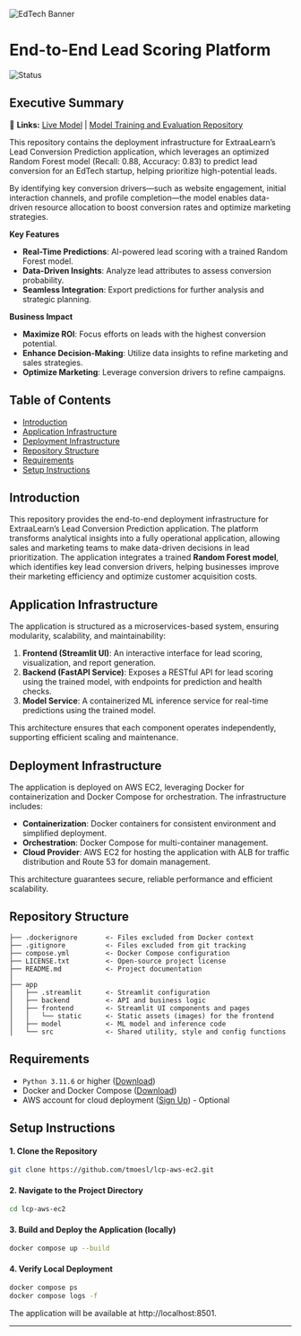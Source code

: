 ![EdTech Banner](/app/frontend/static/lead_scoring_platform_banner.png)

# End-to-End Lead Scoring Platform

![Status](https://img.shields.io/badge/-Completed-34A853?style=flat&label=Project&labelColor=23555555)

## Executive Summary

🔗 **Links:** [Live Model](https://leads.dataproject.io "Access model for real-time lead inference") | [Model Training and Evaluation Repository](https://github.com/tmoesl/lead-conversion-prediction "Explore data preprocessing, feature engineering, model training, and performance evaluation.")

This repository contains the deployment infrastructure for ExtraaLearn’s Lead Conversion Prediction application, which leverages an optimized Random Forest model (Recall: 0.88, Accuracy: 0.83) to predict lead conversion for an EdTech startup, helping prioritize high-potential leads. 

By identifying key conversion drivers—such as website engagement, initial interaction channels, and profile completion—the model enables data-driven resource allocation to boost conversion rates and optimize marketing strategies.

**Key Features**
- **Real-Time Predictions**: AI-powered lead scoring with a trained Random Forest model.
- **Data-Driven Insights**: Analyze lead attributes to assess conversion probability.
- **Seamless Integration**: Export predictions for further analysis and strategic planning.

**Business Impact**
- **Maximize ROI**: Focus efforts on leads with the highest conversion potential.
- **Enhance Decision-Making**: Utilize data insights to refine marketing and sales strategies.
- **Optimize Marketing**: Leverage conversion drivers to refine campaigns.

## Table of Contents
- [Introduction](#introduction)
- [Application Infrastructure](#application-infrastructure)
- [Deployment Infrastructure](#deployment-infrastructure)
- [Repository Structure](#repository-structure)
- [Requirements](#requirements)
- [Setup Instructions](#setup-instructions)


## Introduction
This repository provides the end-to-end deployment infrastructure for ExtraaLearn’s Lead Conversion Prediction application. The platform transforms analytical insights into a fully operational application, allowing sales and marketing teams to make data-driven decisions in lead prioritization. 
The application integrates a trained **Random Forest model**, which identifies key lead conversion drivers, helping businesses improve their marketing efficiency and optimize customer acquisition costs.

## Application Infrastructure
The application is structured as a microservices-based system, ensuring modularity, scalability, and maintainability:

1. **Frontend (Streamlit UI)**: An interactive interface for lead scoring, visualization, and report generation.
2. **Backend (FastAPI Service)**: Exposes a RESTful API for lead scoring using the trained model, with endpoints for prediction and health checks.
3. **Model Service**: A containerized ML inference service for real-time predictions using the trained model.

This architecture ensures that each component operates independently, supporting efficient scaling and maintenance.


## Deployment Infrastructure
The application is deployed on AWS EC2, leveraging Docker for containerization and Docker Compose for orchestration. The infrastructure includes:

- **Containerization**: Docker containers for consistent environment and simplified deployment.
- **Orchestration**: Docker Compose for multi-container management.
- **Cloud Provider**: AWS EC2 for hosting the application with ALB for traffic distribution and Route 53 for domain management.

This architecture guarantees secure, reliable performance and efficient scalability.

## Repository Structure
```
├── .dockerignore       <- Files excluded from Docker context
├── .gitignore          <- Files excluded from git tracking
├── compose.yml         <- Docker Compose configuration
├── LICENSE.txt         <- Open-source project license
├── README.md           <- Project documentation
│
├── app
│   ├── .streamlit      <- Streamlit configuration
│   ├── backend         <- API and business logic
│   ├── frontend        <- Streamlit UI components and pages
│   │   └── static      <- Static assets (images) for the frontend
│   ├── model           <- ML model and inference code
│   └── src             <- Shared utility, style and config functions
```


## Requirements

- `Python 3.11.6` or higher ([Download](https://www.python.org))
- Docker and Docker Compose ([Download](https://www.docker.com/get-started/))
- AWS account for cloud deployment ([Sign Up](https://aws.amazon.com/free/)) - Optional

## Setup Instructions

#### 1. Clone the Repository

```bash
git clone https://github.com/tmoesl/lcp-aws-ec2.git
```

#### 2. Navigate to the Project Directory
```bash
cd lcp-aws-ec2
```

#### 3. Build and Deploy the Application (locally)
```bash
docker compose up --build
```

#### 4. Verify Local Deployment 
```bash
docker compose ps
docker compose logs -f
```

The application will be available at http://localhost:8501.

---
